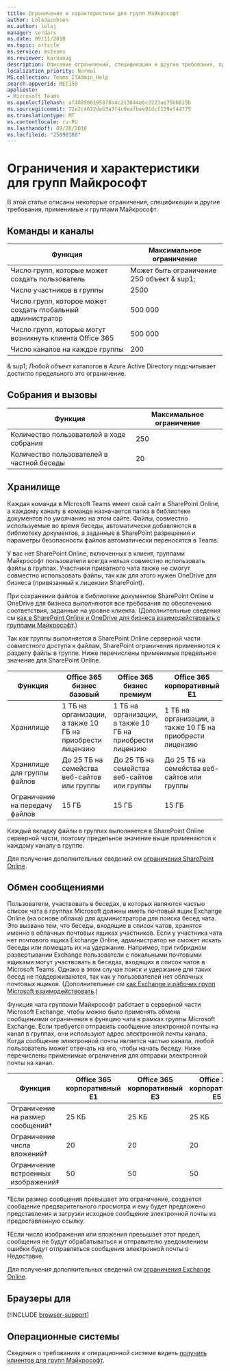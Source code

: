 ```yaml
---
title: Ограничения и характеристики для групп Майкрософт
author: LolaJacobsen
ms.author: lolaj
manager: serdars
ms.date: 09/11/2018
ms.topic: article
ms.service: msteams
ms.reviewer: karuanag
description: Описание ограничений, спецификации и другие требования, применимые к группами Майкрософт.
localization_priority: Normal
MS.collection: Teams_ITAdmin_Help
search.appverid: MET150
appliesto:
- Microsoft Teams
ms.openlocfilehash: af408506195878a4c213044e6c2223ae75bb815b
ms.sourcegitcommit: 72e2c4622deb3a7f4c0eafbee91dcf139ef44775
ms.translationtype: MT
ms.contentlocale: ru-RU
ms.lasthandoff: 09/26/2018
ms.locfileid: "25090188"
---
```

<a name="limits-and-specifications-for-microsoft-teams"></a>Ограничения и характеристики для групп Майкрософт
=============================================

В этой статье описаны некоторые ограничения, спецификации и другие требования, применимые к группами Майкрософт. 

<a name="teams-and-channels"></a>Команды и каналы 
------------------

|Функция    | Максимальное ограничение |
|-----------|---------------|
|Число групп, которые может создать пользователь | Может быть ограничение 250 объект & sup1;         |
|Число участников в группы | 2500       |
|Число групп, которое может создать глобальный администратор        | 500 000   |
|Число групп, которые могут возникнуть клиента Office 365    | 500 000     |
|Число каналов на каждое группы    | 200         |

& sup1; Любой объект каталогов в Azure Active Directory подсчитывает достигло предельного это ограничение.

<a name="meetings-and-calls"></a>Собрания и вызовы 
------------------

|Функция     | Максимальное ограничение |
|------------|---------------|
|Количество пользователей в ходе собрания  | 250    |
|Количество пользователей в частной беседы  | 20    |

<a name="storage"></a>Хранилище
-------

Каждая команда в Microsoft Teams имеет свой сайт в SharePoint Online, а каждому каналу в команде назначается папка в библиотеке документов по умолчанию на этом сайте. Файлы, совместно используемые во время беседы, автоматически добавляются в библиотеку документов, а заданные в SharePoint разрешения и параметры безопасности файлов автоматически переносятся в Teams.

У вас нет SharePoint Online, включенных в клиент, группами Майкрософт пользователи всегда нельзя совместно использовать файлы в группах. Участники приватного чата также не смогут совместно использовать файлы, так как для этого нужен OneDrive для бизнеса (привязанный к лицензии SharePoint).

При сохранении файлов в библиотеке документов SharePoint Online и OneDrive для бизнеса выполняются все требования по обеспечению соответствия, заданные на уровне клиента. (Дополнительные сведения см [как в SharePoint Online и OneDrive для бизнеса взаимодействовать с группами Майкрософт](sharepoint-onedrive-interact.md).)

Так как группы выполняется в SharePoint Online серверной части совместного доступа к файлам, SharePoint ограничения применяются к разделу файлы в группе. Ниже перечислены применимые предельное значение для SharePoint Online.

|Функция                 |Office 365 бизнес базовый  |Office 365 бизнес премиум   |Office 365 корпоративный E1  |Office 365 корпоративный E3  |Office 365 корпоративный E5  |Office 365 корпоративный F1  |
|------------------------|---------|---------|---------|---------|---------|---------|
|Хранилище                 |1 ТБ на организации, а также 10 ГБ на приобрести лицензию  |1 ТБ на организации, а также 10 ГБ на приобрести лицензию  |1 ТБ на организации, а также 10 ГБ на приобрести лицензию   |1 ТБ на организации, а также 10 ГБ на приобрести лицензию |1 ТБ на организации, а также 10 ГБ на приобрести лицензию  |1 ТБ на организации           |
|Хранилище для группы файлов |До 25 ТБ на семейства веб-сайтов или группы |До 25 ТБ на семейства веб-сайтов или группы |До 25 ТБ на семейства веб-сайтов или группы |До 25 ТБ на семейства веб-сайтов или группы |До 25 ТБ на семейства веб-сайтов или группы |До 25 ТБ на семейства веб-сайтов или группы |
|Ограничение на передачу файлов       |15 ГБ    |15 ГБ    |15 ГБ    |15 ГБ    |15 ГБ    |15 ГБ    |

Каждый вкладку файлы в группах выполняется в SharePoint Online серверной части, поэтому предельное значение выше применяются к каждому каналу в группе.

Для получения дополнительных сведений см [ограничения SharePoint Online](https://support.office.com/article/SharePoint-Online-limits-8f34ff47-b749-408b-abc0-b605e1f6d498).

<a name="messaging"></a>Обмен сообщениями
---------

Пользователи, участвовать в беседах, в которых являются частью список чата в группах Microsoft должны иметь почтовый ящик Exchange Online (на основе облака) для администратора для поиска бесед чата. Это вызвано тем, что беседы, входящие в список чатов, хранятся именно в облачных почтовых ящиках участников. Если у участника чата нет почтового ящика Exchange Online, администратор не сможет искать беседы или помещать их на удержание. Например, при гибридном развертывании Exchange пользователи с локальными почтовыми ящиками могут участвовать в беседах, входящих в список чатов в Microsoft Teams. Однако в этом случае поиск и удержание для таких бесед не поддерживаются, так как у пользователей нет облачных почтовых ящиков. (Дополнительные см [как Exchange и рабочих групп Microsoft взаимодействовать](exchange-teams-interact.md).)

Функция чата группами Майкрософт работает в серверной части Microsoft Exchange, чтобы можно было применять обмена сообщениями ограничения в функцию чата в рамках группы Microsoft Exchange. Если требуется отправить сообщение электронной почты на канал в группах, они используют адрес электронной почты канала. Когда сообщение электронной почты является частью канала, любой пользователь может отвечать на его, чтобы начать беседу. Ниже перечислены применимые ограничения для отправки электронной почты на канал. 

|Функция  |Office 365 корпоративный E1  |Office 365 корпоративный E3  |Office 365 корпоративный E5  |Office 365 корпоративный F1  |
|---------|---------|---------|---------|---------|
|Ограничение на размер сообщений&dagger;  |25 КБ   |25 КБ   |25 КБ   |25 КБ   |
|Ограничение числа вложений&Dagger;  |20     |20     |20     |20    |
|Ограничение встроенных изображений&Dagger; |50   |50   |50   |50   |

&dagger;Если размер сообщения превышает это ограничение, создается сообщение предварительного просмотра и ему будет предложено представления и загрузки исходное сообщение электронной почты из предоставленную ссылку.

&Dagger;Если число изображения или вложения превышает этот предел, сообщения не будут обрабатываться и отправителю уведомлением ошибки будут отправляться сообщения электронной почты о Недоставке.

Для получения дополнительных сведений см [ограничения Exchange Online](https://technet.microsoft.com/library/exchange-online-limits.aspx).

<a name="browsers"></a>Браузеры для  
--------

[!INCLUDE [browser-support](includes/browser-support.md)]

<a name="operating-systems"></a>Операционные системы
-----------------

Сведения о требованиях к операционной системе видеть [получить клиентов для групп Майкрософт](get-clients.md).


